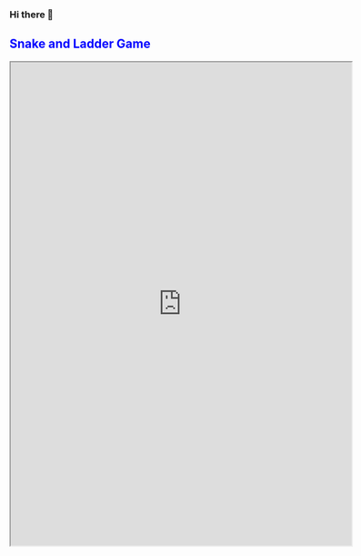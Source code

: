 ### Hi there 👋

<h2 style="color:blue"> Snake and Ladder Game</h2>

<iframe width="600" height="850" src="https://editor.p5js.org/nagi1805/full/46mUftjrQ" ></iframe>

<!--
**nagesh1805/nagesh1805** is a ✨ _special_ ✨ repository because its `README.md` (this file) appears on your GitHub profile.

Here are some ideas to get you started:

- 🔭 I’m currently working on ...
- 🌱 I’m currently learning ...
- 👯 I’m looking to collaborate on ...
- 🤔 I’m looking for help with ...
- 💬 Ask me about ...
- 📫 How to reach me: ...
- 😄 Pronouns: ...
- ⚡ Fun fact: ...
-->
